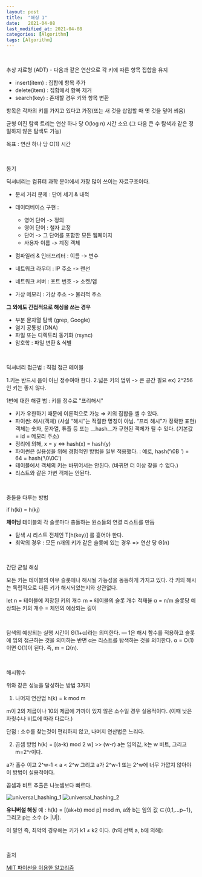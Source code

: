 ```yaml
---
layout: post
title:  "해싱 1"
date:   2021-04-08
last_modified_at: 2021-04-08
categories: [Algorithm]
tags: [Algorithm]
---
```


<br/>

추상 자료형 (ADT) - 다음과 같은 연산으로 각 키에 따른 항목 집합을 유지
- insert(item) : 집합에 항목 추가
- delete(item) : 집합에서 항목 제거
- search(key) : 존재할 경우 키와 항목 변환

항목은 각자의 키를 가지고 있다고 가정(또는 새 것을 삽입할 때 옛 것을 덮어 씌움)

균형 이진 탐색 트리는 연산 하나 당 O(log n) 시간 소요 (그 다음 큰 수 탐색과 같은 정밀하지 않은 탐색도 가능)

목표 : 연산 하나 당 O(1) 시간

<br/>

동기

딕셔너리는 컴퓨터 과학 분야에서 가장 많이 쓰이는 자료구조이다.

- 문서 거리 문제 : 단어 세기 & 내적
- 데이터베이스 구현 : 
    - 영어 단어 -> 정의
    - 영어 단어 : 철자 교정
    - 단어 -> 그 단어를 포함한 모든 웹페이지
    - 사용자 이름 -> 계정 객체
    
- 컴파일러 & 인터프리터 : 이름 -> 변수
- 네트워크 라우터 : IP 주소 -> 랜선
- 네트워크 서버 : 포트 번호 -> 소켓/앱
- 가상 메모리 : 가상 주소 -> 물리적 주소

**그 외에도 간접적으로 해싱을 쓰는 경우**
- 부분 문자열 탐색 (grep, Google)
- 염기 공통성 (DNA)
- 파일 또는 디렉토리 동기화 (rsync)
- 암호학 : 파일 변환 & 식별

<br/>

딕셔너리 접근법 : 직접 접근 테이블

1.키는 반드시 음이 아닌 정수여야 한다. 
2.넓은 키의 범위 -> 큰 공간 필요 ex) 2^256 인 키는 좋지 않다.

1번에 대한 해결 법 :  키를 정수로 "프리해시"
- 키가 유한하기 때문에 이론적으로 가능 ⇒ 키의 집합을 셀 수 있다.
- 파이썬: 해시(객체) (사실 “해시”는 적절한 명칭이 아님. “프리 해시”가
정확한 표현) 객체는 숫자, 문자열, 튜플 등 또는 __hash__가 구현된 객체가
될 수 있다. (기본값 = id = 메모리 주소)
- 정리에 의해, x = y ⇔ hash(x) = hash(y)
- 파이썬은 실용성을 위해 경험적인 방법을 일부 적용했다. : 예로, hash(‘\0B ’) = 64 = hash(‘\0\0C’)
- 테이블에서 객체의 키는 바뀌어서는 안된다. (바뀌면 더 이상 찾을 수 없다.)
- 리스트와 같은 가변 객체는 안된다.

<br/>

충돌을 다루는 방법

if h(ki) = h(kj)

**체이닝**
테이블의 각 슬롯마다 충돌하는 원소들의 연결 리스트를 만듬

- 탐색 시 리스트 전체인 T[h(key)] 를 흝어야 한다.
- 최악의 경우 :  모든 n개의 키가 같은 슬롯에 있는 경우 => 연산 당 Θ(n)

<br/>

간단 균일 해싱

모든 키는 테이블의 아무 슬롯에나 해시될 가능성을 동등하게 가지고 있다. 각 키의 해시는 독립적으로 다른 키가 해시되었는지와 상관없다.

let n = 테이블에 저장된 키의 개수
m = 테이블의 슬롯 개수
적재율 α = n/m 슬롯당 예상되는 키의 개수 = 체인의 예상되는 길이

<br/>

탐색의 예상되는 실행 시간이 Θ(1+α)라는 의미한다. — 1은 해시 함수를 적용하고
슬롯에 임의 접근하는 것을 의미하는 반면 α는 리스트를 탐색하는 것을 의미한다. 
α = O(1)이면 O(1)이 된다. 즉, m = Ω(n).

<br/>

해시함수 

위와 같은 성능을 달성하는 방법 3가지

1. 나머지 연산법 h(k) = k mod m

m이 2의 제곱이나 10의 제곱에 가까이 있지 않은 소수일 경우 실용적이다. (이때 낮은 자릿수나 비트에 따라 다르다.)

단점 : 소수를 찾는것이 편리하지 않고, 나머지 연산법은 느리다.

2. 곱셈 방법 h(k) = [(a-k) mod 2 w] >> (w-r)
a는 임의값, k는 w 비트, 그리고 m=2^r이다.
   
a가 홀수 이고 2^w-1 < a < 2^w 그리고 a가 2^w-1 또는 2^w에 너무 가깝지 않아야 이 방법이 실용적이다.

곱셈과 비트 추출은 나눗셈보다 빠르다.

<img src="../../../assets/images/universal_hashing_1.PNG" alt="universal_hashing_1" />
<img src="../../../assets/images/universal_hashing_2.PNG" alt="universal_hashing_2" />

<br/>

**유니버설 해싱**
예 : h(k) = [(ak+b) mod p] mod m, a와 b는 임의 값 ∈{0,1,...p−1}, 그리고 p는 소수 (> |U|).

이 말인 즉, 최악의 경우에는 키가 k1 ≠ k2 이다. (h의 선택 a, b에 의해):




<br/>

출처

[MIT 파이썬을 이용한 알고리즘](https://www.edwith.org/introalgorithm/lecture/26419/?isDesc=false)
